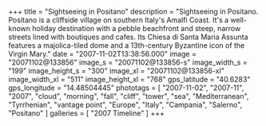 +++
title = "Sightseeing in Positano"
description = "Sightseeing in Positano. Positano is a cliffside village on southern Italy's Amalfi Coast. It's a well-known holiday destination with a pebble beachfront and steep, narrow streets lined with boutiques and cafes. Its Chiesa di Santa Maria Assunta features a majolica-tiled dome and a 13th-century Byzantine icon of the Virgin Mary."
date = "2007-11-02T13:38:56.000"
image = "20071102@133856"
image_s = "20071102@133856-s"
image_width_s = "199"
image_height_s = "300"
image_xl = "20071102@133856-xl"
image_width_xl = "511"
image_height_xl = "768"
gps_latitude = "40.6283"
gps_longitude = "14.48504445"
phototags = [ "2007-11-02", "2007-11", "2007", "cloud", "morning", "fall", "cliff", "tower", "sea", "Mediterranean", "Tyrrhenian", "vantage point", "Europe", "Italy", "Campania", "Salerno", "Positano" ]
galleries = [ "2007 Timeline" ]
+++
